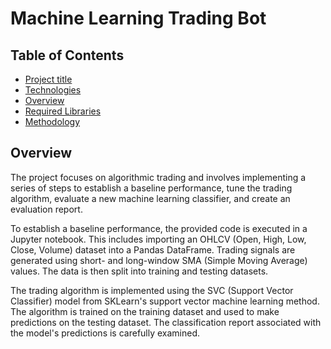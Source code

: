 # Machine Learning Trading Bot


## Table of Contents
* [Project title](#project-title)
* [Technologies](#technologies)
* [Overview](#overview)
* [Required Libraries](#required-library)
* [Methodology](#methodology)





## Overview

The project focuses on algorithmic trading and involves implementing a series of steps to establish a baseline performance, tune the trading algorithm, evaluate a new machine learning classifier, and create an evaluation report.

To establish a baseline performance, the provided code is executed in a Jupyter notebook. This includes importing an OHLCV (Open, High, Low, Close, Volume) dataset into a Pandas DataFrame. Trading signals are generated using short- and long-window SMA (Simple Moving Average) values. The data is then split into training and testing datasets.

The trading algorithm is implemented using the SVC (Support Vector Classifier) model from SKLearn's support vector machine learning method. The algorithm is trained on the training dataset and used to make predictions on the testing dataset. The classification report associated with the model's predictions is carefully examined.



